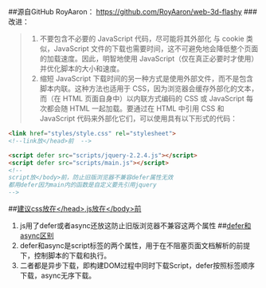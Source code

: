 ##源自GitHub RoyAaron： <https://github.com/RoyAaron/web-3d-flashy>
###改进：

>1. 不要包含不必要的 JavaScript 代码，尽可能将其外部化
与 cookie 类似，JavaScript 文件的下载也需要时间，这不可避免地会降低整个页面的加载速度。因此，明智地使用 JavaScript（仅在真正必要时才使用）并优化脚本的大小和速度。
>2. 缩短 JavaScript 下载时间的另一种方式是使用外部文件，而不是包含脚本内联。这种方法也适用于 CSS，因为浏览器会缓存外部化的文本，而（在 HTML 页面自身中）以内联方式编码的 CSS 或 JavaScript 每次都会随 HTML 一起加载。要通过在 HTML 中引用 CSS 和 JavaScript 代码来外部化它们，可以使用具有以下形式的代码：

```html
<link href="styles/style.css" rel="stylesheet">
<!--link放</head>前  -->

<script defer src="scripts/jquery-2.2.4.js"></script>
<script defer src="scripts/main.js"></script>
<!--
script放</body>前，防止旧版浏览器不兼容defer属性无效  
都用defer因为main内的函数是自定义要先引用jquery
-->
```
##[建议css放在<\/head>,js放在<\/body>前](http://vlambda.com/wz_wTk0CIh8Wn.html)
1. js用了defer或者async还放这防止旧版浏览器不兼容这两个属性
##[defer和async区别](https://blog.csdn.net/liuhe688/article/details/51247484)
1. defer和async是script标签的两个属性，用于在不阻塞页面文档解析的前提下，控制脚本的下载和执行。
2. 二者都是异步下载，即构建DOM过程中同时下载Script，defer按照标签顺序下载，async无序下载。